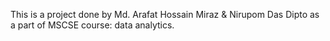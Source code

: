 This is a project done by Md. Arafat Hossain Miraz & Nirupom Das Dipto as a part of MSCSE course: data analytics. 
